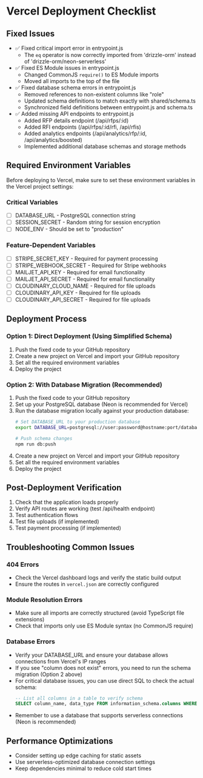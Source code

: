 # Vercel Deployment Checklist

## Fixed Issues
- ✅ Fixed critical import error in entrypoint.js
  - The `eq` operator is now correctly imported from 'drizzle-orm' instead of 'drizzle-orm/neon-serverless'
- ✅ Fixed ES Module issues in entrypoint.js
  - Changed CommonJS `require()` to ES Module imports
  - Moved all imports to the top of the file
- ✅ Fixed database schema errors in entrypoint.js
  - Removed references to non-existent columns like "role"
  - Updated schema definitions to match exactly with shared/schema.ts
  - Synchronized field definitions between entrypoint.js and schema.ts
- ✅ Added missing API endpoints to entrypoint.js
  - Added RFP details endpoint (/api/rfps/:id)
  - Added RFI endpoints (/api/rfps/:id/rfi, /api/rfis)
  - Added analytics endpoints (/api/analytics/rfp/:id, /api/analytics/boosted)
  - Implemented additional database schemas and storage methods

## Required Environment Variables
Before deploying to Vercel, make sure to set these environment variables in the Vercel project settings:

### Critical Variables
- [ ] DATABASE_URL - PostgreSQL connection string
- [ ] SESSION_SECRET - Random string for session encryption
- [ ] NODE_ENV - Should be set to "production"

### Feature-Dependent Variables
- [ ] STRIPE_SECRET_KEY - Required for payment processing
- [ ] STRIPE_WEBHOOK_SECRET - Required for Stripe webhooks
- [ ] MAILJET_API_KEY - Required for email functionality
- [ ] MAILJET_API_SECRET - Required for email functionality
- [ ] CLOUDINARY_CLOUD_NAME - Required for file uploads
- [ ] CLOUDINARY_API_KEY - Required for file uploads
- [ ] CLOUDINARY_API_SECRET - Required for file uploads

## Deployment Process

### Option 1: Direct Deployment (Using Simplified Schema)
1. Push the fixed code to your GitHub repository
2. Create a new project on Vercel and import your GitHub repository
3. Set all the required environment variables
4. Deploy the project

### Option 2: With Database Migration (Recommended)
1. Push the fixed code to your GitHub repository
2. Set up your PostgreSQL database (Neon is recommended for Vercel)
3. Run the database migration locally against your production database:
   ```bash
   # Set DATABASE_URL to your production database
   export DATABASE_URL=postgresql://user:password@hostname:port/database
   
   # Push schema changes
   npm run db:push
   ```
4. Create a new project on Vercel and import your GitHub repository
5. Set all the required environment variables
6. Deploy the project

## Post-Deployment Verification
1. Check that the application loads properly
2. Verify API routes are working (test /api/health endpoint)
3. Test authentication flows
4. Test file uploads (if implemented)
5. Test payment processing (if implemented)

## Troubleshooting Common Issues

### 404 Errors
- Check the Vercel dashboard logs and verify the static build output
- Ensure the routes in `vercel.json` are correctly configured

### Module Resolution Errors
- Make sure all imports are correctly structured (avoid TypeScript file extensions)
- Check that imports only use ES Module syntax (no CommonJS require)

### Database Errors
- Verify your DATABASE_URL and ensure your database allows connections from Vercel's IP ranges
- If you see "column does not exist" errors, you need to run the schema migration (Option 2 above)
- For critical database issues, you can use direct SQL to check the actual schema:
  ```sql
  -- List all columns in a table to verify schema
  SELECT column_name, data_type FROM information_schema.columns WHERE table_name = 'users';
  ```
- Remember to use a database that supports serverless connections (Neon is recommended)

## Performance Optimizations
- Consider setting up edge caching for static assets
- Use serverless-optimized database connection settings
- Keep dependencies minimal to reduce cold start times